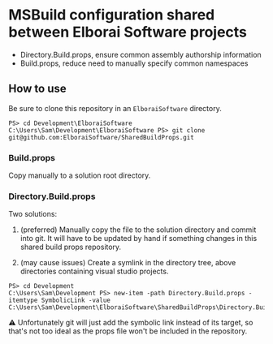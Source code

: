 # MSBuild configuration shared between Elborai Software projects

- Directory.Build.props, ensure common assembly authorship information
- Build.props, reduce need to manually specify common namespaces

## How to use

Be sure to clone this repository in an `ElboraiSoftware` directory.

```psh
PS> cd Development\ElboraiSoftware
C:\Users\Sam\Development\ElboraiSoftware PS> git clone git@github.com:ElboraiSoftware/SharedBuildProps.git
```

### Build.props

Copy manually to a solution root directory.

### Directory.Build.props

Two solutions:

1. (preferred) Manually copy the file to the solution directory and commit into git. It will have to be updated by hand if something changes in this shared build props repository.

2. (may cause issues) Create a symlink in the directory tree, above directories containing visual studio projects.

```psh
PS> cd Development
C:\Users\Sam\Development PS> new-item -path Directory.Build.props -itemtype SymbolicLink -value C:\Users\Sam\Development\ElboraiSoftware\SharedBuildProps\Directory.Build.props
```

⚠️ Unfortunately git will just add the symbolic link instead of its target, so that's not too ideal as the props file won't be included in the repository.

